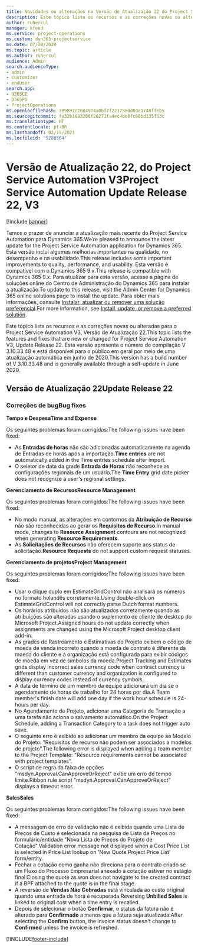```yaml
---
title: Novidades ou alterações na Versão de Atualização 22 do Project Service Automation V3
description: Este tópico lista os recursos e as correções novas ou alteradas disponíveis na Versão de Atualização 22 do Project Service Automation V3.
author: ruhercul
manager: kfend
ms.service: project-operations
ms.custom: dyn365-projectservice
ms.date: 07/28/2020
ms.topic: article
ms.author: ruhercul
audience: Admin
search.audienceType:
- admin
- customizer
- enduser
search.app:
- D365CE
- D365PS
- ProjectOperations
ms.openlocfilehash: 389897c2604974a0bf7f221758dd03e1748ffeb5
ms.sourcegitcommit: fa32b1893286f20271fa4ec4be8fc68bd135f53c
ms.translationtype: HT
ms.contentlocale: pt-BR
ms.lasthandoff: 02/15/2021
ms.locfileid: "5280564"
---
```

# <a name="project-service-automation-update-release-22-v3"></a><span data-ttu-id="5d6f8-103">Versão de Atualização 22, do Project Service Automation V3</span><span class="sxs-lookup"><span data-stu-id="5d6f8-103">Project Service Automation Update Release 22, V3</span></span>

[!include [banner](../includes/psa-now-project-operations.md)]

<span data-ttu-id="5d6f8-104">Temos o prazer de anunciar a atualização mais recente do Project Service Automation para Dynamics 365.</span><span class="sxs-lookup"><span data-stu-id="5d6f8-104">We’re pleased to announce the latest update for the Project Service Automation application for Dynamics 365.</span></span> <span data-ttu-id="5d6f8-105">Esta versão inclui algumas melhorias importantes na qualidade, no desempenho e na usabilidade.</span><span class="sxs-lookup"><span data-stu-id="5d6f8-105">This release includes some important improvements to quality, performance, and usability.</span></span> <span data-ttu-id="5d6f8-106">Esta versão é compatível com o Dynamics 365 9.x.</span><span class="sxs-lookup"><span data-stu-id="5d6f8-106">This release is compatible with Dynamics 365 9.x.</span></span> <span data-ttu-id="5d6f8-107">Para atualizar para esta versão, acesse a página de soluções online do Centro de Administração do Dynamics 365 para instalar a atualização.</span><span class="sxs-lookup"><span data-stu-id="5d6f8-107">To update to this release, visit the Admin Center for Dynamics 365 online solutions page to install the update.</span></span> <span data-ttu-id="5d6f8-108">Para obter mais informações, consulte [Instalar, atualizar ou remover uma solução preferencial](https://docs.microsoft.com/power-platform/admin/install-remove-preferred-solution).</span><span class="sxs-lookup"><span data-stu-id="5d6f8-108">For more information, see [Install, update, or remove a preferred solution](https://docs.microsoft.com/power-platform/admin/install-remove-preferred-solution).</span></span>

<span data-ttu-id="5d6f8-109">Este tópico lista os recursos e as correções novas ou alteradas para o Project Service Automation V3, Versão de Atualização 22.</span><span class="sxs-lookup"><span data-stu-id="5d6f8-109">This topic lists the features and fixes that are new or changed for Project Service Automation V3, Update Release 22.</span></span> <span data-ttu-id="5d6f8-110">Esta versão apresenta o número de compilação V 3.10.33.48 e está disponível para o público em geral por meio de uma atualização automática em junho de 2020.</span><span class="sxs-lookup"><span data-stu-id="5d6f8-110">This version has a build number of V 3.10.33.48 and is generally available through a self-update in June 2020.</span></span>

## <a name="update-release-22"></a><span data-ttu-id="5d6f8-111">Versão de Atualização 22</span><span class="sxs-lookup"><span data-stu-id="5d6f8-111">Update Release 22</span></span>

### <a name="bug-fixes"></a><span data-ttu-id="5d6f8-112">Correções de bug</span><span class="sxs-lookup"><span data-stu-id="5d6f8-112">Bug fixes</span></span>



<span data-ttu-id="5d6f8-113">**Tempo e Despesa**</span><span class="sxs-lookup"><span data-stu-id="5d6f8-113">**Time and Expense**</span></span>

<span data-ttu-id="5d6f8-114">Os seguintes problemas foram corrigidos:</span><span class="sxs-lookup"><span data-stu-id="5d6f8-114">The following issues have been fixed:</span></span>

- <span data-ttu-id="5d6f8-115">As **Entradas de horas** não são adicionadas automaticamente na agenda de Entradas de horas após a importação.</span><span class="sxs-lookup"><span data-stu-id="5d6f8-115">**Time entries** are not automatically added in the Time entries schedule after import.</span></span>
- <span data-ttu-id="5d6f8-116">O seletor de data da grade **Entrada de Horas** não reconhece as configurações regionais de um usuário.</span><span class="sxs-lookup"><span data-stu-id="5d6f8-116">The **Time Entry** grid date picker does not recognize a user's regional settings.</span></span>

<span data-ttu-id="5d6f8-117">**Gerenciamento de Recursos**</span><span class="sxs-lookup"><span data-stu-id="5d6f8-117">**Resource Management**</span></span>

<span data-ttu-id="5d6f8-118">Os seguintes problemas foram corrigidos:</span><span class="sxs-lookup"><span data-stu-id="5d6f8-118">The following issues have been fixed:</span></span>

- <span data-ttu-id="5d6f8-119">No modo manual, as alterações em contornos da **Atribuição de Recurso** não são reconhecidas ao gerar os **Requisitos de Recurso**.</span><span class="sxs-lookup"><span data-stu-id="5d6f8-119">In manual mode, changes to **Resource Assignment** contours are not recognized when generating **Resource Requirements**.</span></span>
- <span data-ttu-id="5d6f8-120">As **Solicitações de Recursos** não oferecem suporte aos status de solicitação.</span><span class="sxs-lookup"><span data-stu-id="5d6f8-120">**Resource Requests** do not support custom request statuses.</span></span>

<span data-ttu-id="5d6f8-121">**Gerenciamento de projetos**</span><span class="sxs-lookup"><span data-stu-id="5d6f8-121">**Project Management**</span></span>

<span data-ttu-id="5d6f8-122">Os seguintes problemas foram corrigidos:</span><span class="sxs-lookup"><span data-stu-id="5d6f8-122">The following issues have been fixed:</span></span>

- <span data-ttu-id="5d6f8-123">Usar o clique duplo em EstimateGridControl não analisará os números no formato holandês corretamente.</span><span class="sxs-lookup"><span data-stu-id="5d6f8-123">Using double-click on EstimateGridControl will not correctly parse Dutch format numbers.</span></span>
- <span data-ttu-id="5d6f8-124">Os horários atribuídos não são atualizados corretamente quando as atribuições são alteradas usando o suplemento de cliente de desktop do Microsoft Project.</span><span class="sxs-lookup"><span data-stu-id="5d6f8-124">Assigned hours do not update correctly when assignments are changed using the Microsoft Project desktop client add-in.</span></span>
- <span data-ttu-id="5d6f8-125">As grades de Rastreamento e Estimativas do Projeto exibem o código de moeda de venda incorreto quando a moeda de contrato é diferente da moeda do cliente e a organização está configurada para exibir códigos de moeda em vez de símbolos da moeda.</span><span class="sxs-lookup"><span data-stu-id="5d6f8-125">Project Tracking and Estimates grids display incorrect sales currency code when contract currency is different than customer currency and organization is configured to display currency codes instead of currency symbols.</span></span>
- <span data-ttu-id="5d6f8-126">A data de término de um membro da equipe adicionará um dia se o agendamento de horas de trabalho for 24 horas por dia.</span><span class="sxs-lookup"><span data-stu-id="5d6f8-126">A Team member's finish date will add one day if the work hour schedule is 24-hours per day.</span></span>
- <span data-ttu-id="5d6f8-127">No Agendamento de Projeto, adicionar uma Categoria de Transação a uma tarefa não aciona o salvamento automático.</span><span class="sxs-lookup"><span data-stu-id="5d6f8-127">On the Project Schedule, adding a Transaction Category to a task does not trigger auto save.</span></span>
- <span data-ttu-id="5d6f8-128">O seguinte erro é exibido ao adicionar um membro da equipe ao Modelo do Projeto: "Requisitos de recurso não podem ser associados a modelos de projeto".</span><span class="sxs-lookup"><span data-stu-id="5d6f8-128">The following error is displayed when adding a team member to the Project Template: "Resource requirements cannot be associated with project templates".</span></span> 
- <span data-ttu-id="5d6f8-129">O script de regra da faixa de opções "msdyn.Approval.CanApproveOrReject" exibe um erro de tempo limite.</span><span class="sxs-lookup"><span data-stu-id="5d6f8-129">Ribbon rule script "msdyn.Approval.CanApproveOrReject" displays a timeout error.</span></span>

<span data-ttu-id="5d6f8-130">**Sales**</span><span class="sxs-lookup"><span data-stu-id="5d6f8-130">**Sales**</span></span>

<span data-ttu-id="5d6f8-131">Os seguintes problemas foram corrigidos:</span><span class="sxs-lookup"><span data-stu-id="5d6f8-131">The following issues have been fixed:</span></span>

- <span data-ttu-id="5d6f8-132">A mensagem de erro de validação não é exibida quando uma Lista de Preços de Custo é selecionada na pesquisa de Lista de Preços no formulário/entidade "Nova Lista de Preços do Projeto de Cotação".</span><span class="sxs-lookup"><span data-stu-id="5d6f8-132">Validation error message not displayed when a Cost Price List is selected in Price List lookup on 'New Quote Project Price List' form/entity.</span></span>
- <span data-ttu-id="5d6f8-133">Fechar a cotação como ganha não direciona para o contrato criado se um Fluxo do Processo Empresarial anexado à cotação estiver no estágio final.</span><span class="sxs-lookup"><span data-stu-id="5d6f8-133">Closing the quote as won does not navigate to the created contract if a BPF attached to the quote is in the final stage.</span></span>
- <span data-ttu-id="5d6f8-134">A reversão de **Vendas Não Cobradas** está vinculada ao custo original quando uma entrada de hora é recuperada.</span><span class="sxs-lookup"><span data-stu-id="5d6f8-134">Reversing **Unbilled Sales** is linked to original cost when a time entry is recalled.</span></span>
- <span data-ttu-id="5d6f8-135">Depois de selecionar o botão **Confirmar**, o status da fatura não é alterado para **Confirmado** a menos que a fatura seja atualizada.</span><span class="sxs-lookup"><span data-stu-id="5d6f8-135">After selecting the **Confirm** button, the invoice status doesn't change to **Confirmed** unless the invoice is refreshed.</span></span>


[!INCLUDE[footer-include](../includes/footer-banner.md)]